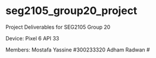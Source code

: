 # seg2105_group20_project
Project Deliverables for SEG2105 Group 20

Device: Pixel 6 API 33

Members:
    Mostafa Yassine #300233320
    Adham Radwan #
